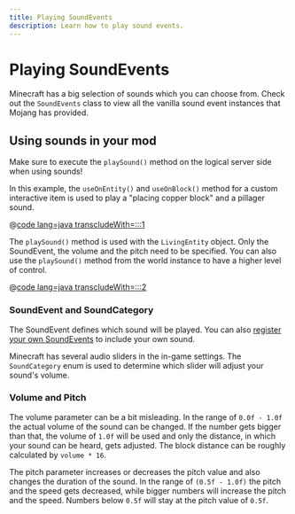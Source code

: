 ```yaml
---
title: Playing SoundEvents
description: Learn how to play sound events.
---
```


# Playing SoundEvents

Minecraft has a big selection of sounds which you can choose from. Check out the `SoundEvents` class to view all the vanilla sound event instances that Mojang has provided.

## Using sounds in your mod

Make sure to execute the `playSound()` method on the logical server side when using sounds!

In this example, the `useOnEntity()` and `useOnBlock()` method for a custom interactive item is used to play a "placing copper block" and a pillager sound.

@[code lang=java transcludeWith=:::1](@/reference/latest/src/main/java/com/example/docs/item/CustomSoundItem.java)

The `playSound()` method is used with the `LivingEntity` object. Only the SoundEvent, the volume and the pitch need to be specified. You can also use the `playSound()`  method from the world instance to have a higher level of control.

@[code lang=java transcludeWith=:::2](@/reference/latest/src/main/java/com/example/docs/item/CustomSoundItem.java)

### SoundEvent and SoundCategory

The SoundEvent defines which sound will be played. You can also [register your own SoundEvents](./custom) to include your own sound.

Minecraft has several audio sliders in the in-game settings. The `SoundCategory` enum is used to determine which slider will adjust your sound's volume.

### Volume and Pitch

The volume parameter can be a bit misleading. In the range of `0.0f - 1.0f` the actual volume of the sound can be changed. If the number gets bigger than that, the volume of `1.0f` will be used and only the distance, in which your sound can be heard, gets adjusted. The block distance can be roughly calculated by `volume * 16`.

The pitch parameter increases or decreases the pitch value and also changes the duration of the sound. In the range of `(0.5f - 1.0f)` the pitch and the speed gets decreased, while bigger numbers will increase the pitch and the speed. Numbers below `0.5f` will stay at the pitch value of `0.5f`.
